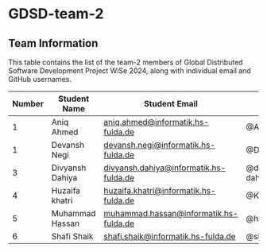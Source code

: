 # GDSD-team-2

## Team Information

This table contains the list of the team-2 members of Global Distributed Software Development Project WiSe 2024, along with individual email and GitHub usernames.

| Number | Student Name        | Student Email                           | GitHub Username       |
|--------|-------------------- |-----------------------------------------|-----------------------|
| 1      | Aniq Ahmed          | aniq.ahmed@informatik.hs-fulda.de       | @AniqAhmed794         |
| 1      | Devansh Negi        | devansh.negi@informatik.hs-fulda.de     | @Dev-N-UK             |
| 3      | Divyansh Dahiya     | divyansh.dahiya@informatik.hs-fulda.de  | @divyansh-dahiya      |
| 4      | Huzaifa khatri      | huzaifa.khatri@informatik.hs-fulda.de   | @Khatri00             |
| 5      | Muhammad Hassan     | muhammad.hassan@informatik.hs-fulda.de  | @hassan017249         |
| 6      | Shafi Shaik         | shafi.shaik@informatik.hs-fulda.de      | @shafiisawesome       |


